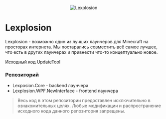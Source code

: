 
<p align="center">
<img alt="Lexplosion" src="https://github-production-user-asset-6210df.s3.amazonaws.com/114292165/435199190-714f3798-be6c-4d07-9c92-441467fc4f64.png?X-Amz-Algorithm=AWS4-HMAC-SHA256&X-Amz-Credential=AKIAVCODYLSA53PQK4ZA%2F20250420%2Fus-east-1%2Fs3%2Faws4_request&X-Amz-Date=20250420T144539Z&X-Amz-Expires=300&X-Amz-Signature=e387133fe3c09aa17e6391f7b36c58d9aaf4f71cb2b57a5502a6b136466b9fc6&X-Amz-SignedHeaders=host" />
</p>

# Lexplosion

Lexplosion - возможно один из лучших лаунчеров для Minecraft на просторах интернета. Мы постарались совместить всё самое лучшее, что есть в других лаунчерах и привнести что-то концептуально новое.

[Исходный код UpdateTool](https://github.com/NightWorldTeam/Lexplosion-UpdateTool)

### Репозиторий
- Lexposion.Core - backend лаунчера
- Lexplosion.WPF.NewInterface - frontend лаунчера

> Весь код в этом репозитории предоставлен исключительно в ознакомительных целях. 
Любые модификации и распространение исходного кода данного репозитория запрещены.

